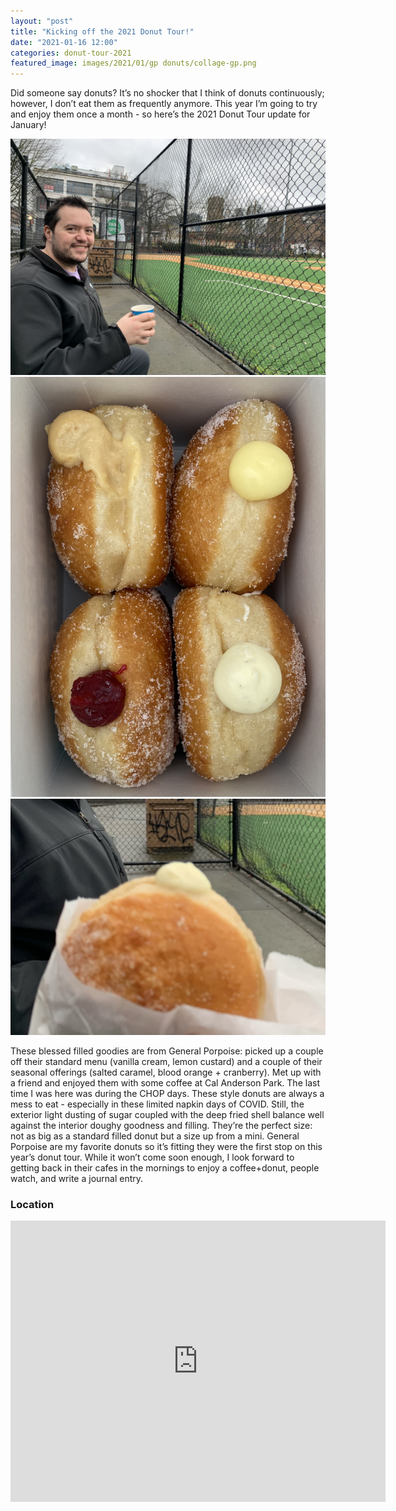 ```yaml
---
layout: "post"
title: "Kicking off the 2021 Donut Tour!"
date: "2021-01-16 12:00"
categories: donut-tour-2021
featured_image: images/2021/01/gp donuts/collage-gp.png
---
```


Did someone say donuts? It’s no shocker that I think of donuts continuously; however, I don’t eat them as frequently anymore. This year I’m going to try and enjoy them once a month - so here’s the 2021 Donut Tour update for January!

<div class="gallery" data-columns="3">
  <img src="/images/2021/01/gp donuts/IMG_4978.JPG">
  <img src="/images/2021/01/gp donuts/IMG_4953.jpeg">
  <img src="/images/2021/01/gp donuts/IMG_4979.JPG">
</div>

These blessed filled goodies are from General Porpoise: picked up a couple off their standard menu (vanilla cream, lemon custard) and a couple of their seasonal offerings (salted caramel, blood orange + cranberry). Met up with a friend and enjoyed them with some coffee at Cal Anderson Park. The last time I was here was during the CHOP days.
These style donuts are always a mess to eat - especially in these limited napkin days of COVID.  Still, the exterior light dusting of sugar coupled with the deep fried shell balance well against the interior doughy goodness and filling. They’re the perfect size: not as big as a standard filled donut but a size up from a mini.
General Porpoise are my favorite donuts so it’s fitting they were the first stop on this year’s donut tour. While it won’t come soon enough, I look forward to getting back in their cafes in the mornings to enjoy a coffee+donut, people watch, and write a journal entry.

### Location
<div class="map-responsive">

<iframe src="https://www.google.com/maps/embed?pb=!1m18!1m12!1m3!1d10758.691829446076!2d-122.32751365836714!3d47.613048566959854!2m3!1f0!2f0!3f0!3m2!1i1024!2i768!4f13.1!3m3!1m2!1s0x54906acc220090d5%3A0x9744e5f965c85fc2!2sGeneral%20Porpoise!5e0!3m2!1sen!2sus!4v1628994426921!5m2!1sen!2sus" width="600" height="450" style="border:0;" allowfullscreen="" loading="lazy"></iframe>

</div>
